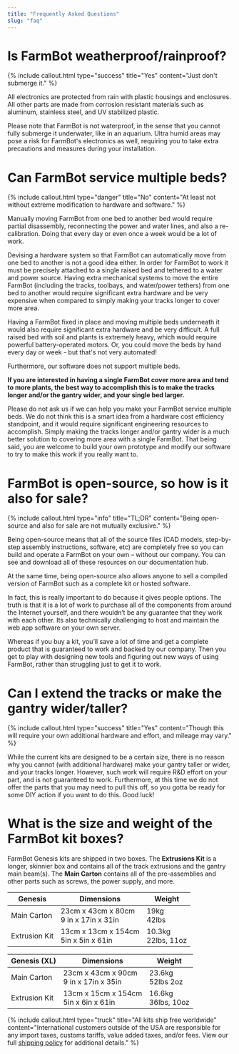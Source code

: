```yaml
---
title: "Frequently Asked Questions"
slug: "faq"
---
```


# Is FarmBot weatherproof/rainproof?

{%
include callout.html
type="success"
title="Yes"
content="Just don't submerge it."
%}

All electronics are protected from rain with plastic housings and enclosures. All other parts are made from corrosion resistant materials such as aluminum, stainless steel, and UV stabilized plastic.

Please note that FarmBot is not waterproof, in the sense that you cannot fully submerge it underwater, like in an aquarium. Ultra humid areas may pose a risk for FarmBot's electronics as well, requiring you to take extra precautions and measures during your installation.

# Can FarmBot service multiple beds?

{%
include callout.html
type="danger"
title="No"
content="At least not without extreme modification to hardware and software."
%}

Manually moving FarmBot from one bed to another bed would require partial disassembly, reconnecting the power and water lines, and also a re-calibration. Doing that every day or even once a week would be a lot of work.

Devising a hardware system so that FarmBot can automatically move from one bed to another is not a good idea either. In order for FarmBot to work it must be precisely attached to a single raised bed and tethered to a water and power source. Having extra mechanical systems to move the entire FarmBot (including the tracks, toolbays, and water/power tethers) from one bed to another would require significant extra hardware and be very expensive when compared to simply making your tracks longer to cover more area.

Having a FarmBot fixed in place and moving multiple beds underneath it would also require significant extra hardware and be very difficult. A full raised bed with soil and plants is extremely heavy, which would require powerful battery-operated motors. Or, you could move the beds by hand every day or week - but that's not very automated!

Furthermore, our software does not support multiple beds.

**If you are interested in having a single FarmBot cover more area and tend to more plants, the best way to accomplish this is to make the tracks longer and/or the gantry wider, and your single bed larger.**

Please do not ask us if we can help you make your FarmBot service multiple beds. We do not think this is a smart idea from a hardware cost efficiency standpoint, and it would require significant engineering resources to accomplish. Simply making the tracks longer and/or gantry wider is a much better solution to covering more area with a single FarmBot. That being said, you are welcome to build your own prototype and modify our software to try to make this work if you really want to.

# FarmBot is open-source, so how is it also for sale?

{%
include callout.html
type="info"
title="TL;DR"
content="Being open-source and also for sale are not mutually exclusive."
%}

Being open-source means that all of the source files (CAD models, step-by-step assembly instructions, software, etc) are completely free so you can build and operate a FarmBot on your own – without our company. You can see and download all of these resources on our documentation hub.

At the same time, being open-source also allows anyone to sell a compiled version of FarmBot such as a complete kit or hosted software.

In fact, this is really important to do because it gives people options. The truth is that it is a lot of work to purchase all of the components from around the Internet yourself, and there wouldn’t be any guarantee that they work with each other. Its also technically challenging to host and maintain the web app software on your own server.

Whereas if you buy a kit, you’ll save a lot of time and get a complete product that is guaranteed to work and backed by our company. Then you get to play with designing new tools and figuring out new ways of using FarmBot, rather than struggling just to get it to work.

# Can I extend the tracks or make the gantry wider/taller?

{%
include callout.html
type="success"
title="Yes"
content="Though this will require your own additional hardware and effort, and mileage may vary."
%}

While the current kits are designed to be a certain size, there is no reason why you cannot (with additional hardware) make your gantry taller or wider, and your tracks longer. However, such work will require R&D effort on your part, and is not guaranteed to work. Furthermore, at this time we do not offer the parts that you may need to pull this off, so you gotta be ready for some DIY action if you want to do this. Good luck!

# What is the size and weight of the FarmBot kit boxes?

FarmBot Genesis kits are shipped in two boxes. The **Extrusions Kit** is a longer, skinnier box and contains all of the track extrusions and the gantry main beam(s). The **Main Carton** contains all of the pre-assemblies and other parts such as screws, the power supply, and more.

|Genesis        |Dimensions                               |Weight               |
|---------------|-----------------------------------------|---------------------|
|Main Carton    |23cm x 43cm x 80cm<br>9 in x 17in x 31in |19kg<br>42lbs
|Extrusion Kit  |13cm x 13cm x 154cm<br>5in x 5in x 61in  |10.3kg<br>22lbs, 11oz

|Genesis (XL)   |Dimensions                               |Weight               |
|---------------|-----------------------------------------|---------------------|
|Main Carton    |23cm x 43cm x 90cm<br>9 in x 17in x 35in |23.6kg<br>52lbs 2oz
|Extrusion Kit  |13cm x 15cm x 154cm<br>5in x 6in x 61in  |16.6kg<br>36lbs, 10oz

{%
include callout.html
type="truck"
title="All kits ship free worldwide"
content="International customers outside of the USA are responsible for any import taxes, customs tariffs, value added taxes, and/or fees. View our full [shipping policy](http://shipping.farm.bot) for additional details."
%}
